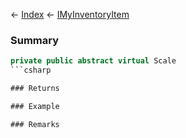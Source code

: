 ← [Index](Api-Index) ← [IMyInventoryItem](VRage.Game.ModAPI.Ingame.IMyInventoryItem)

### Summary

```csharp
private public abstract virtual Scale
```csharp

### Returns

### Example

### Remarks

